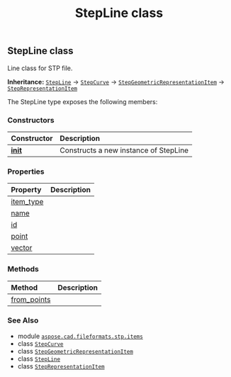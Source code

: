 ﻿---
title: StepLine class
second_title: Aspose.CAD for Python via .NET API References
description: 
type: docs
weight: 430
url: /python-net/aspose.cad.fileformats.stp.items/stepline/
is_root: false
---

## StepLine class

Line class for STP file.



**Inheritance:** [`StepLine`](/cad/python-net/aspose.cad.fileformats.stp.items/stepline) → 
[`StepCurve`](/cad/python-net/aspose.cad.fileformats.stp.items/stepcurve) → 
[`StepGeometricRepresentationItem`](/cad/python-net/aspose.cad.fileformats.stp.items/stepgeometricrepresentationitem) → 
[`StepRepresentationItem`](/cad/python-net/aspose.cad.fileformats.stp.items/steprepresentationitem)



The StepLine type exposes the following members:

### Constructors
| Constructor | Description |
| :- | :- |
| [__init__](/cad/python-net/aspose.cad.fileformats.stp.items/stepline/__init__/#str-aspose.cad.fileformats.stp.items.StepCartesianPoint-aspose.cad.fileformats.stp.items.StepVector) | Constructs a new instance of StepLine |


### Properties
| Property | Description |
| :- | :- |
| [item_type](/cad/python-net/aspose.cad.fileformats.stp.items/stepline/item_type) |  |
| [name](/cad/python-net/aspose.cad.fileformats.stp.items/stepline/name) |  |
| [id](/cad/python-net/aspose.cad.fileformats.stp.items/stepline/id) |  |
| [point](/cad/python-net/aspose.cad.fileformats.stp.items/stepline/point) |  |
| [vector](/cad/python-net/aspose.cad.fileformats.stp.items/stepline/vector) |  |


### Methods
| Method | Description |
| :- | :- |
| [from_points](/cad/python-net/aspose.cad.fileformats.stp.items/stepline/from_points/#float-float-float-float-float-float) |  |



### See Also
* module [`aspose.cad.fileformats.stp.items`](..)
* class [`StepCurve`](/cad/python-net/aspose.cad.fileformats.stp.items/stepcurve)
* class [`StepGeometricRepresentationItem`](/cad/python-net/aspose.cad.fileformats.stp.items/stepgeometricrepresentationitem)
* class [`StepLine`](/cad/python-net/aspose.cad.fileformats.stp.items/stepline)
* class [`StepRepresentationItem`](/cad/python-net/aspose.cad.fileformats.stp.items/steprepresentationitem)
